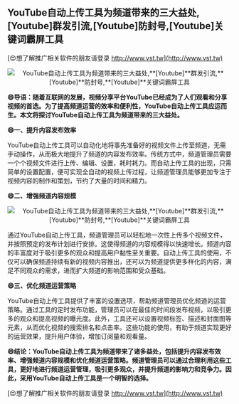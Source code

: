 ## **YouTube自动上传工具为频道带来的三大益处,**[Youtube]**群发引流,**[Youtube]**防封号,**[Youtube]**关键词霸屏工具**

[😍想了解推广相关软件的朋友请登录 http://www.vst.tw](http://www.vst.tw)

 <center><img src="https://vst.tw/MP4/tuiguang/png/5.png" alt="YouTube自动上传工具为频道带来的三大益处,**[Youtube]**群发引流,**[Youtube]**防封号,**[Youtube]**关键词霸屏工具"></center>

**😄导语：随着互联网的发展，视频分享平台YouTube已经成为了人们观看和分享视频的首选。为了提高频道运营的效率和便利性，YouTube自动上传工具应运而生。本文将探讨YouTube自动上传工具为频道带来的三大益处。**

**😄一、提升内容发布效率**

YouTube自动上传工具可以自动化地将事先准备好的视频文件上传至频道，无需手动操作，从而极大地提升了频道的内容发布效率。传统方式中，频道管理员需要一个个视频文件进行上传、编辑、设置，耗时耗力。而自动上传工具的出现，只需简单的设置配置，便可实现全自动的视频上传过程，让频道管理员能够更加专注于视频内容的制作和策划，节约了大量的时间和精力。

**😄二、增强频道内容规模**

 <center><img src="https://vst.tw/MP4/tuiguang/png/1.png" alt="YouTube自动上传工具为频道带来的三大益处,**[Youtube]**群发引流,**[Youtube]**防封号,**[Youtube]**关键词霸屏工具"></center>

通过YouTube自动上传工具，频道管理员可以轻松地一次性上传多个视频文件，并按照预定的发布计划进行安排。这使得频道的内容规模得以快速增长。频道内容的丰富度对于吸引更多的观众和提高用户黏性至关重要。自动上传工具的使用，不仅可以确保频道持续有新的视频内容推出，还可以为频道提供更多样化的内容，满足不同观众的需求，进而扩大频道的影响范围和受众基础。

**😄三、优化频道运营策略**

YouTube自动上传工具提供了丰富的设置选项，帮助频道管理员优化频道的运营策略。通过工具的定时发布功能，管理员可以在最佳的时间段发布视频，以吸引更多的观众和提高视频的曝光度。此外，工具还可以设置视频标签、描述和封面图等元素，从而优化视频的搜索排名和点击率。这些功能的使用，有助于频道实现更好的运营效果，提升用户体验，增加订阅量和观看量。

**😄结论：YouTube自动上传工具为频道带来了诸多益处，包括提升内容发布效率、增强频道内容规模和优化频道运营策略。频道管理员可以通过合理利用这些工具，更好地进行频道运营管理，吸引更多观众，并提升频道的影响力和竞争力。因此，采用YouTube自动上传工具是一个明智的选择。**

[😍想了解推广相关软件的朋友请登录 http://www.vst.tw](http://www.vst.tw)



